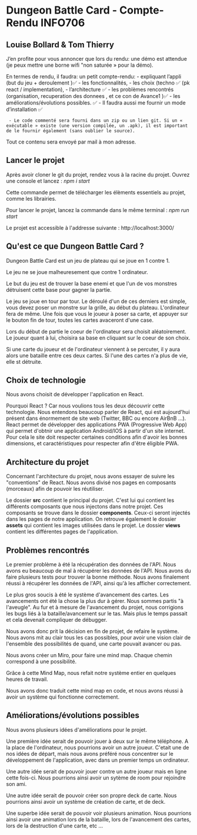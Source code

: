 # Dungeon Battle Card - Compte-Rendu INFO706
## Louise Bollard & Tom Thierry

J’en profite pour vous annoncer que lors du rendu: une démo est attendue (je peux mettre une borne wifi "non saturée » pour la démo). 

En termes de rendu, il faudra:
	 un petit compte-rendu: 
        - expliquant l’appli (but du jeu + deroulement )✅
        - les fonctionnalités, 
        - les choix (techno ✅ (pk react / implementation), 
        - l’architecture ✅
        - les problèmes rencontrés (organisation, recuperation des donnees
            , et ce con de Avance1 )✅
        - les améliorations/évolutions possibles. ✅
        - Il faudra aussi me fournir un mode d’installation ✅

     - Le code commenté sera fourni dans un zip ou un lien git. Si un « exécutable » existe (une version compilée, un .apk), il est important de le fournir également (sans oublier le source). 

Tout ce contenu sera envoyé par mail à mon adresse.

## Lancer le projet
Après avoir cloner le git du projet, rendez vous à la racine du projet. Ouvrez une console et lancez : _npm i start_

Cette commande permet de télécharger les élèments essentiels au projet, comme les librairies.

Pour lancer le projet, lancez la commande dans le même terminal : _npm run start_

Le projet est accessible à l'addresse suivante : http://localhost:3000/

## Qu'est ce que Dungeon Battle Card ?

Dungeon Battle Card est un jeu de plateau qui se joue en 1 contre 1. 

Le jeu ne se joue malheuresement que contre 1 ordinateur. 

Le but du jeu est de trouver la base enemi et que l'un de vos monstres détruisent cette base pour gagner la partie.

Le jeu se joue en tour par tour. Le déroulé d'un de ces derniers est simple, vous devez poser un monstre sur la grille, au début du plateau. L'ordinateur fera de même. Une fois que vous le joueur à poser sa carte, et appuyer sur le bouton fin de tour, toutes les cartes avaceront d'une case.

Lors du début de partie le coeur de l'ordinateur sera choisit aléatoirement. Le joueur quant à lui, choisira sa base en cliquant sur le coeur de son choix.

Si une carte du joueur et de l'ordinateur viennent à se percuter, il y aura alors une bataille entre ces deux cartes. Si l'une des cartes n'a plus de vie, elle st détruite. 

## Choix de technologie

Nous avons choisit de développer l'application en React. 

Pourquoi React ? Car nous voulions tous les deux découvrir cette technologie. Nous entendons beaucoup parler de React, qui est aujourd'hui présent dans énormement de site web (Twitter, BBC ou encore AirBnB ...). React permet de développer des applications PWA (Progressive Web App) qui permet d'obtnir une application Android/IOS à partir d'un site internet. Pour cela le site doit respecter certaines conditions afin d'avoir les bonnes dimensions, et caractéristiques pour respecter afin d'être éligible PWA.

## Architecture du projet 

Concernant l'architecture du projet, nous avons essayer de suivre les "conventions" de React. Nous avons divisé nos pages en composants (morceaux) afin de pouvoir les réutiliser.   

Le dossier **src** contient le principal du projet. C'est lui qui contient les différents composants que nous injectons dans notre projet. Ces composants se trouve dans le dossier **components**. Ceux-ci seront injectés dans les pages de notre application. On retrouve également le dossier **assets** qui contient les images utilisées dans le projet. Le dossier **views** contient les différentes pages de l'application.

## Problèmes rencontrés

Le premier problème à été la récupération des données de l'API. Nous avons eu beaucoup de mal à récupérer les données de l'API. Nous avons du faire plusieurs tests pour trouver la bonne méthode. Nous avons finalement réussi à récupérer les données de l'API, ainsi qu'à les afficher correctement.

Le plus gros soucis à été le système d'avancement des cartes. 
Les avancements ont été la chose la plus dur à gérer. Nous sommes partis "à l'aveugle". Au fur et à mesure de l'avancement du projet, nous corrigions les bugs liés à la bataille/avancement sur le tas. Mais plus le temps passait et cela devenait compliquer de débugger. 

Nous avons donc prit la décision en fin de projet, de refaire le système. Nous avons mit au clair tous les cas possibles, pour avoir une vision clair de l'ensemble des possibilités de quand, une carte pouvait avancer ou pas. 

Nous avons créer un Miro, pour faire une mind map. Chaque chemin correspond à une possibilité. 

Grâce à cette Mind Map, nous refait notre système entier en quelques heures de travail.

Nous avons donc traduit cette mind map en code, et nous avons réussi à avoir un système qui fonctionne correctement.

## Améliorations/évolutions possibles

Nous avons plusieurs idées d'améliorations pour le projet. 

Une première idée serait de pouvoir jouer à deux sur le même téléphone. A la place de l'ordinateur, nous pourrions avoir un autre joueur. C'etait une de nos idées de départ, mais nous avons préféré nous concentrer sur le développement de l'application, avec dans un premier temps un ordinateur.

Une autre idée serait de pouvoir jouer contre un autre joueur mais en ligne cette fois-ci. Nous pourrions ainsi avoir un sytème de room pour rejoindre son ami.

Une autre idée serait de pouvoir créer son propre deck de carte. Nous pourrions ainsi avoir un système de création de carte, et de deck. 

Une superbe idée serait de pouvoir voir plusieurs animation. Nous pourrions ainsi avoir une animation lors de la bataille, lors de l'avancement des cartes, lors de la destruction d'une carte, etc ...


